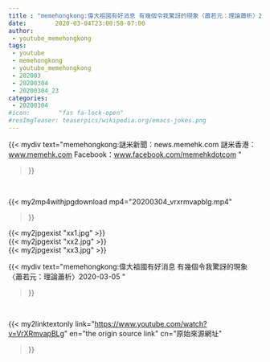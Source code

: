 ```yaml
---
title : "memehongkong:偉大祖國有好消息 有幾個令我驚訝的現象〈蕭若元：理論蕭析〉2020-03-05 "
date:        2020-03-04T23:00:58-07:00
author:
 - youtube_memehongkong
tags:
 - youtube
 - memehongkong
 - youtube_memehongkong
 - 202003
 - 20200304
 - 20200304_23
categories:
 - 20200304
#icon:        "fas fa-lock-open"
#resImgTeaser: teaserpics/wikipedia.org/emacs-jokes.png
---
```


{{< mydiv text="memehongkong:謎米新聞：news.memehk.com 謎米香港： www.memehk.com Facebook：www.facebook.com/memehkdotcom "
>}}
<br>


{{< my2mp4withjpgdownload mp4="20200304_vrxrmvapblg.mp4"
>}}

{{< my2jpgexist "xx1.jpg" >}}<br>
{{< my2jpgexist "xx2.jpg" >}}<br>
{{< my2jpgexist "xx3.jpg" >}}<br>



{{< mydiv text="memehongkong:偉大祖國有好消息 有幾個令我驚訝的現象〈蕭若元：理論蕭析〉2020-03-05 "
>}}
<br>

{{< my2linktextonly link="https://www.youtube.com/watch?v=VrXRmvapBLg"
en="the origin source link" cn="原始來源網址"
>}}


<br>

